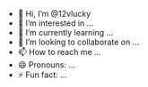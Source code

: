 - 👋 Hi, I’m @12vlucky
- 👀 I’m interested in ...
- 🌱 I’m currently learning ...
- 💞️ I’m looking to collaborate on ...
- 📫 How to reach me ...
- 😄 Pronouns: ...
- ⚡ Fun fact: ...

<!---
12vlucky/12vlucky is a ✨ special ✨ repository because its `README.md` (this file) appears on your GitHub profile.
You can click the Preview link to take a look at your changes.
--->
